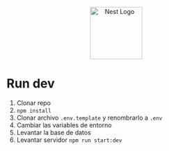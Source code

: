 <p align="center">
  <a href="http://nestjs.com/" target="blank"><img src="https://nestjs.com/img/logo-small.svg" width="120" alt="Nest Logo" /></a>
</p>

[circleci-image]: https://img.shields.io/circleci/build/github/nestjs/nest/master?token=abc123def456
[circleci-url]: https://circleci.com/gh/nestjs/nest


# Run dev

1. Clonar repo
2. ```npm install```
3. Clonar archivo ```.env.template``` y renombrarlo a ```.env```
4. Cambiar las variables de entorno
5. Levantar la base de datos
6. Levantar servidor ```npm run start:dev```
